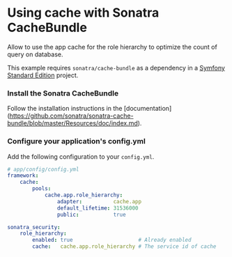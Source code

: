 Using cache with Sonatra CacheBundle
====================================

Allow to use the app cache for the role hierarchy to optimize the count of query on database. 

This example requires `sonatra/cache-bundle` as a dependency in
a [Symfony Standard Edition](https://github.com/symfony/symfony-standard)
project.

### Install the Sonatra CacheBundle

Follow the installation instructions in the [documentation]
(https://github.com/sonatra/sonatra-cache-bundle/blob/master/Resources/doc/index.md).

### Configure your application's config.yml

Add the following configuration to your `config.yml`.

```yaml
# app/config/config.yml
framework:
    cache:
        pools:
            cache.app.role_hierarchy:
                adapter:          cache.app
                default_lifetime: 31536000
                public:           true

sonatra_security:
    role_hierarchy:
        enabled: true                     # Already enabled
        cache:   cache.app.role_hierarchy # The service id of cache 
```
